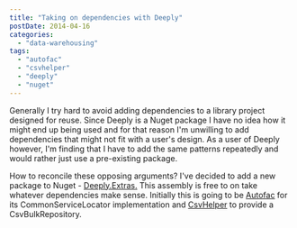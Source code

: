 ```yaml
---
title: "Taking on dependencies with Deeply"
postDate: 2014-04-16
categories: 
  - "data-warehousing"
tags: 
  - "autofac"
  - "csvhelper"
  - "deeply"
  - "nuget"
---
```


Generally I try hard to avoid adding dependencies to a library project designed for reuse. Since Deeply is a Nuget package I have no idea how it might end up being used and for that reason I'm unwilling to add dependencies that might not fit with a user's design. As a user of Deeply however, I'm finding that I have to add the same patterns repeatedly and would rather just use a pre-existing package.

How to reconcile these opposing arguments? I've decided to add a new package to Nuget - [Deeply.Extras.](https://www.nuget.org/packages/Deeply.Extras) This assembly is free to on take whatever dependencies make sense. Initially this is going to be [Autofac](https://www.nuget.org/packages/Autofac/) for its CommonServiceLocator implementation and [CsvHelper](https://www.nuget.org/packages/CsvHelper/) to provide a CsvBulkRepository.
